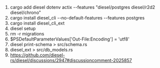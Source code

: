 1. cargo add diesel dotenv actix --features "diesel/postgres diesel/r2d2 diesel/chrono"
2. cargo install diesel_cli --no-default-features --features postgres
3. cargo install diesel_cli_ext
4. diesel setup
5. rm -r migrations
6. $PSDefaultParameterValues['Out-File:Encoding'] = 'utf8'
7. diesel print-schema > src/schema.rs
8. diesel_ext > src/db_models.rs
9. https://github.com/diesel-rs/diesel/discussions/2947#discussioncomment-2025857